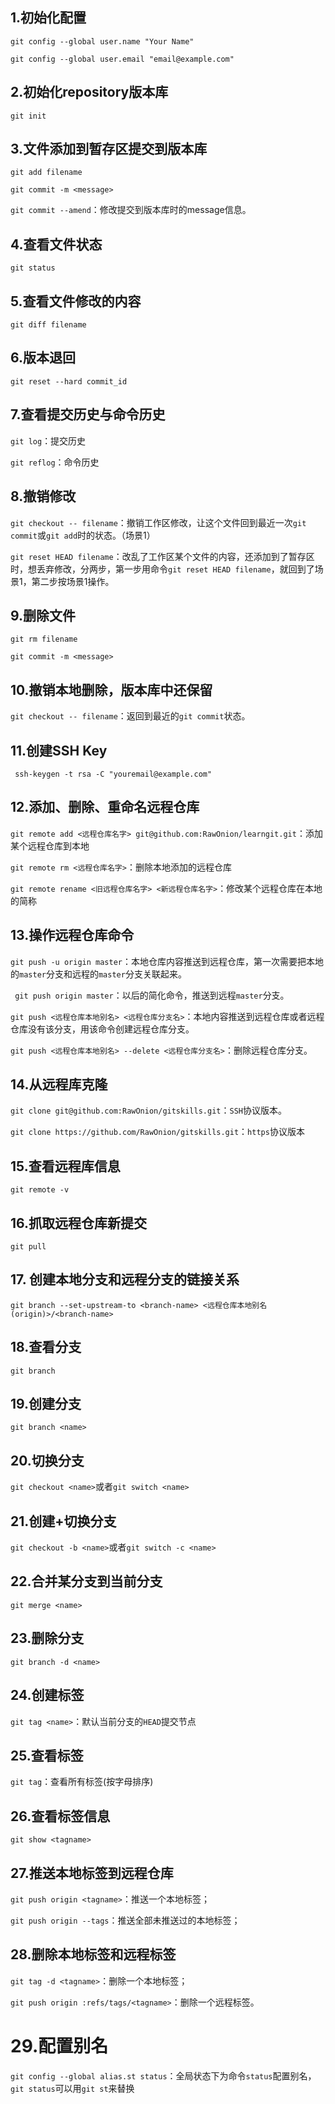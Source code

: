 ## 1.初始化配置

`git config --global user.name "Your Name"`

`git config --global user.email "email@example.com"`



## 2.初始化repository版本库

`git init`



## 3.文件添加到暂存区提交到版本库

`git add filename`

`git commit -m <message>`

`git commit --amend`：修改提交到版本库时的message信息。



## 4.查看文件状态

`git status`



## 5.查看文件修改的内容

`git diff filename`



## 6.版本退回

`git reset --hard commit_id`



## 7.查看提交历史与命令历史

`git log`：提交历史

`git reflog`：命令历史



## 8.撤销修改

`git checkout -- filename`：撤销工作区修改，让这个文件回到最近一次`git commit`或`git add`时的状态。（场景1）

`git reset HEAD filename`：改乱了工作区某个文件的内容，还添加到了暂存区时，想丢弃修改，分两步，第一步用命令`git reset HEAD filename`，就回到了场景1，第二步按场景1操作。



## 9.删除文件

`git rm filename`

`git commit -m <message>`



## 10.撤销本地删除，版本库中还保留

`git checkout -- filename`：返回到最近的`git commit`状态。



## 11.创建SSH Key

` ssh-keygen -t rsa -C "youremail@example.com"`



## 12.添加、删除、重命名远程仓库

`git remote add <远程仓库名字> git@github.com:RawOnion/learngit.git`：添加某个远程仓库到本地

`git remote rm <远程仓库名字>`：删除本地添加的远程仓库

`git remote rename <旧远程仓库名字> <新远程仓库名字>`：修改某个远程仓库在本地的简称

## 13.操作远程仓库命令

`git push -u origin master`：本地仓库内容推送到远程仓库，第一次需要把本地的`master`分支和远程的`master`分支关联起来。

` git push origin master`：以后的简化命令，推送到远程`master`分支。

`git push <远程仓库本地别名> <远程仓库分支名>`：本地内容推送到远程仓库或者远程仓库没有该分支，用该命令创建远程仓库分支。

`git push <远程仓库本地别名> --delete <远程仓库分支名>`：删除远程仓库分支。

## 14.从远程库克隆

`git clone git@github.com:RawOnion/gitskills.git`：`SSH`协议版本。

`git clone https://github.com/RawOnion/gitskills.git`：`https`协议版本



## 15.查看远程库信息

`git remote -v`



## 16.抓取远程仓库新提交

`git pull`



## 17. 创建本地分支和远程分支的链接关系

`git branch --set-upstream-to <branch-name> <远程仓库本地别名(origin)>/<branch-name>`



## 18.查看分支

`git branch`



## 19.创建分支

`git branch <name>`



## 20.切换分支

`git checkout <name>`或者`git switch <name>`



## 21.创建+切换分支

`git checkout -b <name>`或者`git switch -c <name>`



## 22.合并某分支到当前分支

`git merge <name>`



## 23.删除分支

`git branch -d <name>`



## 24.创建标签

`git tag <name>`：默认当前分支的`HEAD`提交节点



## 25.查看标签

`git tag`：查看所有标签(按字母排序)



## 26.查看标签信息

`git show <tagname>`



## 27.推送本地标签到远程仓库

`git push origin <tagname>`：推送一个本地标签；

`git push origin --tags`：推送全部未推送过的本地标签；



## 28.删除本地标签和远程标签

`git tag -d <tagname>`：删除一个本地标签；

`git push origin :refs/tags/<tagname>`：删除一个远程标签。



# 29.配置别名

`git config --global alias.st status`：全局状态下为命令`status`配置别名，`git status`可以用`git st`来替换